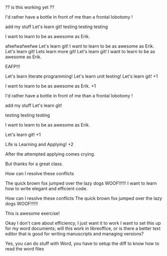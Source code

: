 ?? is this working yet ??


I'd rather have a bottle in front of me than a frontal lobotomy !


add my stuff
Let's learn git!
testing testing testing

I want to learn to be as awesome as Erik.

afeefwafwefwe
Let's learn git!
I want to learn to be as awesome as Erik.
Let's learn git!
Lets learn more git!
Let's learn git!
I want to learn to be as awesome as Erik.

EAFP!!!

Let's learn literate programming!
Let's learn unit testing!
Let's learn git! +1

I want to learn to be as awesome as Erik. +1

I'd rather have a bottle in front of me than a frontal lobotomy !

add my stuff
Let's learn git!

testing testing testing

I want to learn to be as awesome as Erik.

Let's learn git! +1

Life is Learning and Applying! +2

After the attempted applying comes crying.

But thanks for a great class.

How can I resolve these conflicts

The quick brown fox jumped over the lazy dogs
WOOF!!!!!!
I want to learn how to write elegant and efficient code.

How can I resolve these conflicts
The quick brown fox jumped over the lazy dogs
WOOF!!!!!!


This is awesome exercise!

Okay I don't care about efficiency, I just want it to work
I want to set this up for my word documents; will this work in libreoffice, or is there a 
better text editor that is good for writing manuscripts and managing versions?

Yes, you can do stuff with Word, you have to setup the diff to know how to read the word files

